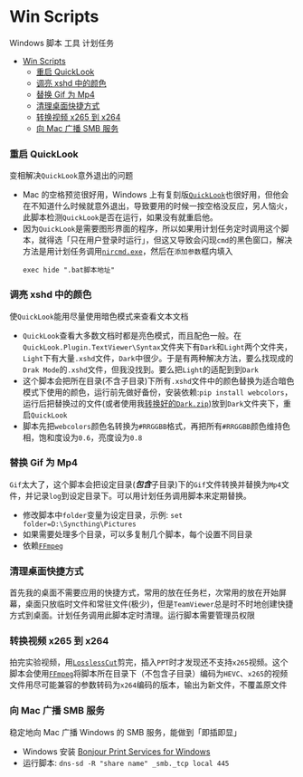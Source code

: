 # Win Scripts
Windows 脚本 工具 计划任务

- [Win Scripts](#win-scripts)
    - [重启 QuickLook](#重启-quicklook)
    - [调亮 xshd 中的颜色](#调亮-xshd-中的颜色)
    - [替换 Gif 为 Mp4](#替换-gif-为-mp4)
    - [清理桌面快捷方式](#清理桌面快捷方式)
    - [转换视频 x265 到 x264](#转换视频-x265-到-x264)
    - [向 Mac 广播 SMB 服务](#向-mac-广播-smb-服务)

### 重启 QuickLook
变相解决`QuickLook`意外退出的问题
- Mac 的空格预览很好用，Windows 上有复刻版[`QuickLook`](https://github.com/QL-Win/QuickLook)也很好用，但他会在不知道什么时候就意外退出，导致要用的时候一按空格没反应，另人恼火，此脚本检测`QuickLook`是否在运行，如果没有就重启他。
- 因为`QuickLook`是需要图形界面的程序，所以如果用计划任务定时调用这个脚本，就得选「只在用户登录时运行」，但这又导致会闪现`cmd`的黑色窗口，解决方法是用计划任务调用[`nircmd.exe`](https://www.nirsoft.net/utils/nircmd.html#:~:text=Full%20Help%20File-,Download%20NirCmd,-Download%20NirCmd%2064)，然后在`添加参数`框内填入
    ```shell
    exec hide ".bat脚本地址"
    ```

### 调亮 xshd 中的颜色
使`QuickLook`能用尽量使用暗色模式来查看文本文档
- `QuickLook`查看大多数文档时都是亮色模式，而且配色一般。在`QuickLook.Plugin.TextViewer\Syntax`文件夹下有`Dark`和`Light`两个文件夹，`Light`下有大量`.xshd`文件，`Dark`中很少。于是有两种解决方法，要么找现成的`Drak Mode`的`.xshd`文件，但我没找到。要么把`Light`的适配到到`Dark`
- 这个脚本会把所在目录(不含子目录)下所有`.xshd`文件中的颜色替换为适合暗色模式下使用的颜色，运行前先做好备份，安装依赖:`pip install webcolors`，运行后把替换过的文件(或者使用我[转换好的`Dark.zip`](https://github.com/zhhtdm/win-scripts/raw/refs/heads/main/%E8%B0%83%E4%BA%AE.xshd%E4%B8%AD%E7%9A%84%E9%A2%9C%E8%89%B2/Dark.zip))放到`Dark`文件夹下，重启`QuickLook`
- 脚本先把`webcolors`颜色名转换为`#RRGGBB`格式，再把所有`#RRGGBB`颜色维持色相，饱和度设为`0.6`，亮度设为`0.8`

### 替换 Gif 为 Mp4
`Gif`太大了，这个脚本会把设定目录(***包含***子目录)下的`Gif`文件转换并替换为`Mp4`文件，并记录`log`到设定目录下。可以用计划任务调用脚本来定期替换。
- 修改脚本中`folder`变量为设定目录，示例: `set folder=D:\Syncthing\Pictures`
- 如果需要处理多个目录，可以多复制几个脚本，每个设置不同目录
- 依赖[`FFmpeg`](https://ffmpeg.org/)

### 清理桌面快捷方式
首先我的桌面不需要应用的快捷方式，常用的放在任务栏，次常用的放在开始屏幕，桌面只放临时文件和常驻文件(极少)，但是`TeamViewer`总是时不时地创建快捷方式到桌面。计划任务调用此脚本定时清理。运行脚本需要管理员权限

### 转换视频 x265 到 x264
拍完实验视频，用[`LosslessCut`](https://github.com/mifi/lossless-cut?tab=readme-ov-file#download)剪完，插入`PPT`时才发现还不支持`x265`视频。这个脚本会使用[`FFmpeg`](https://ffmpeg.org/)将脚本所在目录下（不包含子目录）编码为`HEVC`、`x265`的视频文件用尽可能兼容的参数转码为`x264`编码的版本，输出为新文件，不覆盖原文件

### 向 Mac 广播 SMB 服务
稳定地向 Mac 广播 Windows 的 SMB 服务，能做到「即插即显」
- Windows 安装 [Bonjour Print Services for Windows](https://support.apple.com/en-us/106380)
- 运行脚本: `dns-sd -R "share name" _smb._tcp local 445`
